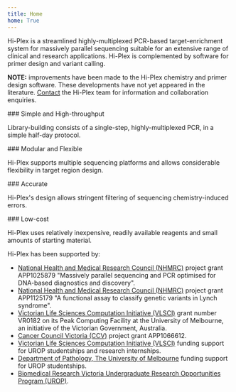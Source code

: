 ```yaml
---
title: Home
home: True
---
```


<div class="l-box">
Hi-Plex is a streamlined highly-multiplexed PCR-based target-enrichment system for massively parallel sequencing suitable 
for an extensive range of clinical and research applications. Hi-Plex is complemented by software for primer design and variant calling.

**NOTE:** improvements have been made to the Hi-Plex chemistry and primer design software. These developments have not yet appeared in the literature. [Contact](contact.html) the Hi-Plex team for information and collaboration enquiries.
</div>

<div class="pure-g-r home-grid grey_background">
<div class="pure-u-1-2">
<div class="l-box">
### Simple and High-throughput

Library-building consists of a single-step, highly-multiplexed PCR, in a simple half-day protocol.

</div>
</div>

<div class="pure-u-1-2">
<div class="l-box">
### Modular and Flexible 

Hi-Plex supports multiple sequencing platforms and allows considerable flexibility in target region design.

</div>
</div>

<div class="pure-u-1-2">
<div class="l-box">
### Accurate

Hi-Plex's design allows stringent filtering of sequencing chemistry-induced errors.

</div>
</div>

<div class="pure-u-1-2">
<div class="l-box">
### Low-cost

Hi-Plex uses relatively inexpensive, readily available reagents and small amounts of starting material.

</div>
</div>
</div>

<div class="l-box">
Hi-Plex has been supported by:

   * [National Health and Medical Research Council (NHMRC)](https://www.nhmrc.gov.au/) project grant APP1025879 "Massively parallel sequencing and PCR optimised for DNA-based diagnostics and discovery".
   * [National Health and Medical Research Council (NHMRC)](https://www.nhmrc.gov.au/) project grant APP1125179 "A functional assay to classify genetic variants in Lynch syndrome".
   * [Victorian Life Sciences Computation Initiative (VLSCI)](http://www.vlsci.org.au) grant number VR0182 on its Peak Computing Facility at the University of Melbourne, an initiative of the Victorian Government, Australia. 
   * [Cancer Council Victoria (CCV)](http://www.cancervic.org.au/) project grant APP1066612.
   * [Victorian Life Sciences Computation Initiative (VLSCI)](http://www.vlsci.org.au) funding support for UROP studentships and research internships. 
   * [Department of Pathology, The University of Melbourne](http://biomedicalsciences.unimelb.edu.au/departments/pathology) funding support for UROP studentships. 
   * [Biomedical Research Victoria Undergraduate Research Opportunities Program (UROP)](http://biomedvic.org.au/urop/).
</div>
